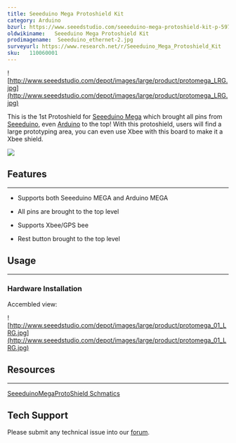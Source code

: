 ```yaml
---
title: Seeeduino Mega Protoshield Kit
category: Arduino
bzurl: https://www.seeedstudio.com/seeeduino-mega-protoshield-kit-p-597.html?cPath=132_134
oldwikiname:   Seeeduino Mega Protoshield Kit
prodimagename:  Seeeduino_ethernet-2.jpg
surveyurl: https://www.research.net/r/Seeeduino_Mega_Protoshield_Kit
sku:   110060001
---
```

![http://www.seeedstudio.com/depot/images/large/product/protomega_LRG.jpg](http://www.seeedstudio.com/depot/images/large/product/protomega_LRG.jpg)

This is the 1st Protoshield for [Seeeduino Mega](/Seeeduino_Mega "Seeeduino Mega") which brought all pins from [Seeeduino](/Seeeduino_V2.2 "Seeeduino V2.2"), even [Arduino](/w/index.php?title=Arduino&amp;action=edit&amp;redlink=1 "Arduino&amp;action=edit&amp;redlink=1") to the top! With this protoshield, users will find a large prototyping area, you can even use Xbee with this board to make it a Xbee shield.

[![](https://github.com/SeeedDocument/Seeed-WiKi/raw/master/docs/images/300px-Get_One_Now_Banner-ragular.png)](https://www.seeedstudio.com/seeeduino-mega-protoshield-kit-p-597.html?cPath=132_134)


##   Features
---
*   Supports both Seeeduino MEGA and Arduino MEGA

*   All pins are brought to the top level

*   Supports Xbee/GPS bee

*   Rest button brought to the top level



##   Usage
---
###   Hardware Installation

Accembled view:

![http://www.seeedstudio.com/depot/images/large/product/protomega_01_LRG.jpg](http://www.seeedstudio.com/depot/images/large/product/protomega_01_LRG.jpg)


##   Resources
---
[SeeeduinoMegaProtoShield Schmatics](http://garden.seeedstudio.com/images/3/3d/SeeeduinoMegaProtoShield_v1.1_source.zip)

## Tech Support
Please submit any technical issue into our [forum](http://forum.seeedstudio.com/). 